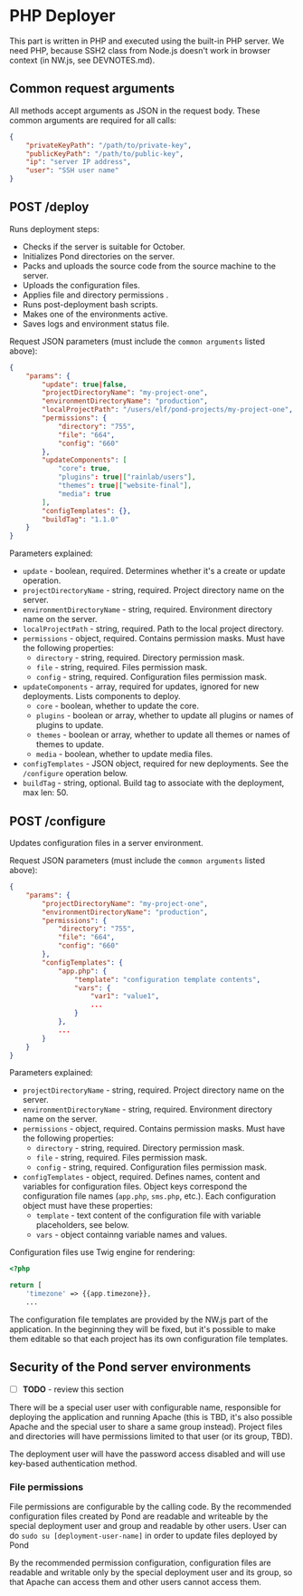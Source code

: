 # PHP Deployer

This part is written in PHP and executed using the built-in PHP server. We need PHP, because SSH2 class from Node.js doesn't work in browser context (in NW.js, see DEVNOTES.md).

## Common request arguments

All methods accept arguments as JSON in the request body. These common arguments are required for all calls:

```json
{
    "privateKeyPath": "/path/to/private-key",
    "publicKeyPath": "/path/to/public-key",
    "ip": "server IP address",
    "user": "SSH user name"
}
```

## POST /deploy

Runs deployment steps:

* Checks if the server is suitable for October.
* Initializes Pond directories on the server.
* Packs and uploads the source code from the source machine to the server.
* Uploads the configuration files.
* Applies file and directory permissions .
* Runs post-deployment bash scripts.
* Makes one of the environments active.
* Saves logs and environment status file.

Request JSON parameters (must include the `common arguments` listed above):

```json
{
    "params": {
        "update": true|false,
        "projectDirectoryName": "my-project-one",
        "environmentDirectoryName": "production",
        "localProjectPath": "/users/elf/pond-projects/my-project-one",
        "permissions": {
            "directory": "755",
            "file": "664",
            "config": "660"
        },
        "updateComponents": [
            "core": true,
            "plugins": true|["rainlab/users"],
            "themes": true|["website-final"],
            "media": true
        ],
        "configTemplates": {},
        "buildTag": "1.1.0"
    }
}
```

Parameters explained:

* `update` - boolean, required. Determines whether it's a create or update operation.
* `projectDirectoryName` - string, required. Project directory name on the server.
* `environmentDirectoryName` - string, required. Environment directory name on the server.
* `localProjectPath` - string, required. Path to the local project directory.
* `permissions` - object, required. Contains permission masks. Must have the following properties:
    * `directory` - string, required. Directory permission mask.
    * `file` - string, required. Files permission mask.
    * `config` - string, required. Configuration files permission mask.
* `updateComponents` - array, required for updates, ignored for new deployments. Lists components to deploy.
    * `core` - boolean, whether to update the core.
    * `plugins` - boolean or array, whether to update all plugins or names of plugins to update.
    * `themes` - boolean or array, whether to update all themes or names of themes to update.
    * `media` - boolean, whether to update media files.
* `configTemplates` - JSON object, required for new deployments. See the `/configure` operation below.
* `buildTag` - string, optional. Build tag to associate with the deployment, max len: 50.

## POST /configure

Updates configuration files in a server environment.

Request JSON parameters (must include the `common arguments` listed above):

```json
{
    "params": {
        "projectDirectoryName": "my-project-one",
        "environmentDirectoryName": "production",
        "permissions": {
            "directory": "755",
            "file": "664",
            "config": "660"
        },
        "configTemplates": {
            "app.php": {
                "template": "configuration template contents",
                "vars": {
                    "var1": "value1",
                    ...
                }
            },
            ...
        }
    }
}
```

Parameters explained:

* `projectDirectoryName` - string, required. Project directory name on the server.
* `environmentDirectoryName` - string, required. Environment directory name on the server.
* `permissions` - object, required. Contains permission masks. Must have the following properties:
    * `directory` - string, required. Directory permission mask.
    * `file` - string, required. Files permission mask.
    * `config` - string, required. Configuration files permission mask.
* `configTemplates` - object, required. Defines names, content and variables for configuration files. Object keys correspond the configuration file names (`app.php`, `sms.php`, etc.). Each configuration object must have these properties:
    * `template` - text content of the configuration file with variable placeholders, see below.
    * `vars` - object containng variable names and values.

Configuration files use Twig engine for rendering:

```php
<?php

return [
    'timezone' => {{app.timezone}},
    ...
```

The configuration file templates are provided by the NW.js part of the application. In the beginning they will be fixed, but it's possible to make them editable so that each project has its own configuration file templates.

## Security of the Pond server environments

* [ ] **TODO** - review this section

There will be a special user user with configurable name, responsible for deploying the application and running Apache (this is TBD, it's also possible Apache and the special user to share a same group instead). Project files and directories will have permissions limited to that user (or its group, TBD).

The deployment user will have the password access disabled and will use key-based authentication method.

### File permissions

File permissions are configurable by the calling code. By the recommended configuration files created by Pond are readable and writeable by the special deployment user and group and readable by other users. User can do `sudo su [deployment-user-name]` in order to update files deployed by Pond

By the recommended permission configuration, configuration files are readable and writable only by the special deployment user and its group, so that Apache can access them and other users cannot access them.